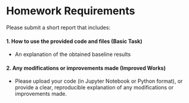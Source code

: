 # Homework Requirements
Please submit a short report that includes: 

#### 1. How to use the provided code and files (Basic Task)
- An explanation of the obtained baseline results

#### 2. Any modifications or improvements made (Improved Works)
  
- Please upload your code (in Jupyter Notebook or Python format), or provide a clear, reproducible 
explanation of any modifications or improvements made.
